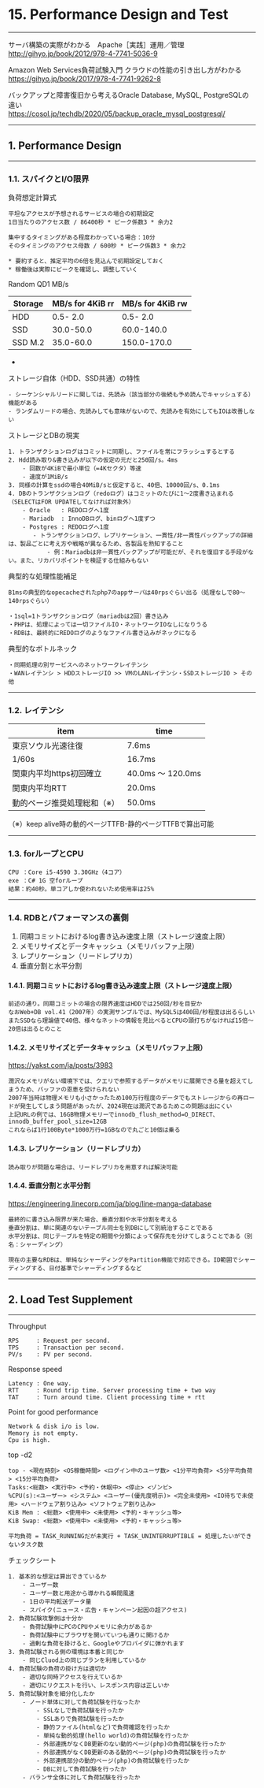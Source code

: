 # 15. Performance Design and Test
________________________________________
サーバ構築の実際がわかる　Apache［実践］運用／管理  
http://gihyo.jp/book/2012/978-4-7741-5036-9

Amazon Web Services負荷試験入門 クラウドの性能の引き出し方がわかる  
https://gihyo.jp/book/2017/978-4-7741-9262-8

バックアップと障害復旧から考えるOracle Database, MySQL, PostgreSQLの違い  
https://cosol.jp/techdb/2020/05/backup_oracle_mysql_postgresql/

________________________________________
## 1. Performance Design
________________________________________
### 1.1. スパイクとI/O限界

負荷想定計算式

```text
平坦なアクセスが予想されるサービスの場合の初期設定
1日当たりのアクセス数 / 86400秒 * ピーク係数3 * 余力2

集中するタイミングがある程度わかっている場合：10分
そのタイミングのアクセス母数 / 600秒 * ピーク係数3 * 余力2

* 要約すると、推定平均の6倍を見込んで初期設定しておく
* 稼働後は実際にピークを確認し、調整していく
```

Random QD1 MB/s

|Storage|MB/s for 4KiB rr|MB/s for 4KiB rw
|-------|----------------|----------------
|HDD    | 0.5- 2.0       |  0.5-  2.0
|SSD    |30.0-50.0       | 60.0-140.0
|SSD M.2|35.0-60.0       |150.0-170.0

-

ストレージ自体（HDD、SSD共通）の特性

```text
- シーケンシャルリードに関しては、先読み（該当部分の後続も予め読んでキャッシュする）機能がある
- ランダムリードの場合、先読みしても意味がないので、先読みを有効にしてもIOは改善しない
```

ストレージとDBの現実

```text
1. トランザクションログはコミットに同期し、ファイルを常にフラッシュするとする
2. Hdd読み取り&書き込みが以下の仮定の元だと250回/s。4ms
    - 回数が4KiBで最小単位（=4Kセクタ）等速
    - 速度が1MiB/s
3. 同様の計算をssdの場合40MiB/sと仮定すると、40倍、10000回/s、0.1ms
4. DBのトランザクションログ（redoログ）はコミットのたびに1～2度書き込まれる（SELECTはFOR UPDATEしてなければ対象外）
    - Oracle   : REDOログへ1度
    - Mariadb  : InnoDBログ、binログへ1度ずつ
    - Postgres : REDOログへ1度
       - トランザクションログ、レプリケーション、一貫性/非一貫性バックアップの詳細は、製品ごとに考え方や戦略が異なるため、各製品を熟知すること
           - 例：Mariadbは非一貫性バックアップが可能だが、それを復旧する手段がない。また、リカバリポイントを検証する仕組みもない
```

典型的な処理性能補足

```text
B1msの典型的なopecacheされたphp7のappサーバは40rpsぐらい出る（処理なしで80～140rpsぐらい）

・1sql=1トランザクションログ（mariadbは2回）書き込み
・PHPは、処理によっては一切ファイルIO・ネットワークIOなしになりうる
・RDBは、最終的にREDOログのようなファイル書き込みがネックになる
```

典型的なボトルネック

```text
・同期処理の別サービスへのネットワークレイテンシ
・WANレイテンシ > HDDストレージIO >> VMのLANレイテンシ・SSDストレージIO > その他
```

________________________________________
### 1.2. レイテンシ

item                         |time            
-----------------------------|-----------------
東京ソウル光速往復           | 7.6ms
1/60s                        |16.7ms
関東内平均https初回確立      |40.0ms ～ 120.0ms
関東内平均RTT                |20.0ms
動的ページ推奨処理総和（※） |50.0ms

（※）keep alive時の動的ページTTFB-静的ページTTFBで算出可能

________________________________________
### 1.3. forループとCPU

```text
CPU ：Core i5-4590 3.30GHz（4コア）
exe ：C# 1G 空forループ
結果：約40秒。単コアしか使われないため使用率は25%
```

________________________________________
### 1.4. RDBとパフォーマンスの裏側

1. 同期コミットにおけるlog書き込み速度上限（ストレージ速度上限）
2. メモリサイズとデータキャッシュ（メモリバッファ上限）
3. レプリケーション（リードレプリカ）
3. 垂直分割と水平分割

#### 1.4.1. 同期コミットにおけるlog書き込み速度上限（ストレージ速度上限）

```text
前述の通り。同期コミットの場合の限界速度はHDDでは250回/秒を目安か
なおWeb+DB vol.41（2007年）の実測サンプルでは、MySQL5は400回/秒程度は出るらしい
またSSDなら理論値で40倍、様々なネットの情報を見比べるとCPUの頭打ちがなければ15倍～20倍は出るとのこと
```

#### 1.4.2. メモリサイズとデータキャッシュ（メモリバッファ上限）

https://yakst.com/ja/posts/3983

```text
潤沢なメモリがない環境下では、クエリで参照するデータがメモリに展開できる量を超えてしまうため、バッファの恩恵を受けられない
2007年当時は物理メモリも小さかったため100万行程度のデータでもストレージからの再ロードが発生してしまう問題があったが、2024現在は潤沢であるためこの問題は出にくい
上記URLの例では、16GB物理メモリーでinnodb_flush_method=O_DIRECT、innodb_buffer_pool_size=12GB
これならば1行100Byte*1000万行=1GBなので丸ごと10個は乗る
```

#### 1.4.3. レプリケーション（リードレプリカ）

```text
読み取りが問題な場合は、リードレプリカを用意すれば解決可能
```

#### 1.4.4. 垂直分割と水平分割

https://engineering.linecorp.com/ja/blog/line-manga-database

```text
最終的に書き込み限界が来た場合、垂直分割や水平分割を考える
垂直分割は、単に関連のないテーブル同士を別DBにして別統治することである
水平分割は、同じテーブルを特定の期間や分類によって保存先を分けてしまうことである（別名：シャーディング）

現在の主要なRDBは、単純なシャーディングをPartition機能で対応できる。ID範囲でシャーディングする、日付基準でシャーディングするなど
```

________________________________________
## 2. Load Test Supplement
________________________________________
Throughput

```text
RPS     : Request per second.
TPS     : Transaction per second.
PV/s    : PV per second.
```

Response speed

```text
Latency : One way.
RTT     : Round trip time. Server processing time + two way
TAT     : Turn around time. Client processing time + rtt
```

Point for good performance

```text
Network & disk i/o is low.
Memory is not empty.
Cpu is high.
```

top -d2

```text
top - <現在時刻> <OS稼働時間> <ログイン中のユーザ数> <1分平均負荷> <5分平均負荷> <15分平均負荷>
Tasks:<総数> <実行中> <予約・休眠中> <停止> <ゾンビ>
%CPU(s):<ユーザー> <システム> <ユーザー(優先度明示)> <完全未使用> <IO待ちで未使用> <ハードウェア割り込み> <ソフトウェア割り込み>
KiB Mem : <総数> <使用中> <未使用> <予約・キャッシュ等>
KiB Swap: <総数> <使用中> <未使用> <予約・キャッシュ等>

平均負荷 = TASK_RUNNINGだが未実行 + TASK_UNINTERRUPTIBLE = 処理したいができないタスク数
```

チェックシート

```text
1. 基本的な想定は算出できているか
    - ユーザー数
    - ユーザー数と用途から導かれる瞬間風速
    - 1日の平均転送データ量
    - スパイク(ニュース・広告・キャンペーン起因の超アクセス)
2. 負荷試験攻撃側は十分か
    - 負荷試験中にPCのCPUやメモリに余力があるか
    - 負荷試験中にブラウザを開いていつも通りに開けるか
    - 過剰な負荷を掛けると、Googleやプロバイダに弾かれます
3. 負荷試験される側の環境は本番と同じか
    - 同じCluod上の同じプランを利用しているか
4. 負荷試験の負荷の掛け方は適切か
    - 適切な同時アクセスを行えているか
    - 適切にリクエストを行い、レスポンス内容は正しいか
5. 負荷試験対象を細分化したか
    - ノード単体に対して負荷試験を行なったか
        - SSLなしで負荷試験を行ったか
        - SSLありで負荷試験を行ったか
        - 静的ファイル(htmlなど)で負荷確認を行ったか
        - 単純な動的処理(hello world)の負荷試験を行ったか
        - 外部連携がなくDB更新のない動的ページ(php)の負荷試験を行ったか
        - 外部連携がなくDB更新のある動的ページ(php)の負荷試験を行ったか
        - 外部連携部分の動的ページ(php)の負荷試験を行ったか
        - DBに対して負荷試験を行ったか
    - バランサ全体に対して負荷試験を行ったか
```
